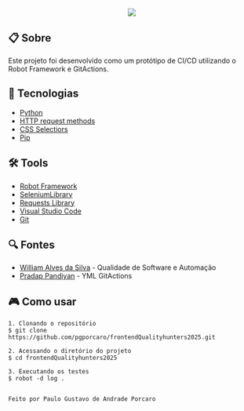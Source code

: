 <h1 align="center">
    <img src="resources/img/robot-logo.png">
</h1>

## 📋 Sobre

Este projeto foi desenvolvido como um protótipo de CI/CD utilizando o Robot Framework e GitActions.

## 🚀 Tecnologias
- [Python](https://www.python.org/)
- [HTTP request methods](https://developer.mozilla.org/en-US/docs/Web/HTTP/Methods)
- [CSS Selectiors](https://developer.mozilla.org/en-US/docs/Web/CSS/CSS_selectors)
- [Pip](https://pip.pypa.io/en/stable/)


## 🛠️ Tools
- [Robot Framework](https://robotframework.org/)
- [SeleniumLibrary](https://robotframework.org/SeleniumLibrary/SeleniumLibrary.html)
- [Requests Library](https://docs.robotframework.org/docs/different_libraries/requests)
- [Visual Studio Code](https://code.visualstudio.com)
- [Git](https://git-scm.com/)

## 🔍 Fontes

- [William Alves da Silva](https://www.youtube.com/@qa.coders) - Qualidade de Software e Automação
- [Pradap Pandiyan](https://talkingabouttesting.com/) - YML GitActions


## 🎮 Como usar
```
1. Clonando o repositório 
$ git clone https://github.com/pgporcaro/frontendQualityhunters2025.git

2. Acessando o diretório do projeto 
$ cd frontendQualityhunters2025

3. Executando os testes
$ robot -d log .


Feito por Paulo Gustavo de Andrade Porcaro